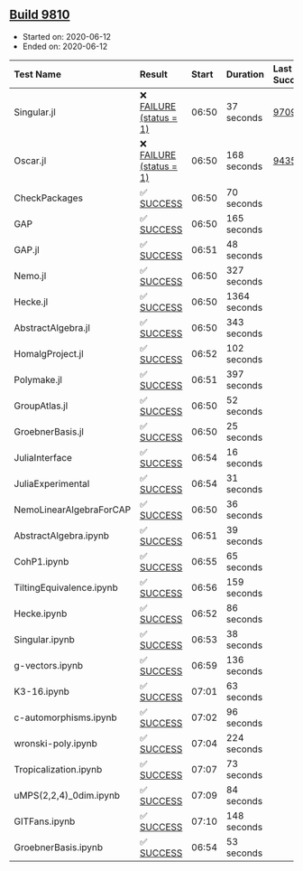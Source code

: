 ## [Build 9810](http://localhost:8088/job/oscar/9810/)

* Started on: 2020-06-12
* Ended on: 2020-06-12

| Test Name    | Result | Start | Duration | Last Success | First Failure |
|:-------------|:-------|:------|:---------|:-------------|:--------------|
| Singular.jl | ❌ [FAILURE (status = 1)](http://localhost:8088/job/oscar/9810/artifact/logs/build-9810/Singular.jl.log) | 06:50 | 37 seconds | [9709](http://localhost:8088/job/oscar/9709/) | [9710](http://localhost:8088/job/oscar/9710/) |
| Oscar.jl | ❌ [FAILURE (status = 1)](http://localhost:8088/job/oscar/9810/artifact/logs/build-9810/Oscar.jl.log) | 06:50 | 168 seconds | [9435](http://localhost:8088/job/oscar/9435/) | [9436](http://localhost:8088/job/oscar/9436/) |
| CheckPackages | ✅ [SUCCESS](http://localhost:8088/job/oscar/9810/artifact/logs/build-9810/CheckPackages.log) | 06:50 | 70 seconds |  |  |
| GAP | ✅ [SUCCESS](http://localhost:8088/job/oscar/9810/artifact/logs/build-9810/GAP.log) | 06:50 | 165 seconds |  |  |
| GAP.jl | ✅ [SUCCESS](http://localhost:8088/job/oscar/9810/artifact/logs/build-9810/GAP.jl.log) | 06:51 | 48 seconds |  |  |
| Nemo.jl | ✅ [SUCCESS](http://localhost:8088/job/oscar/9810/artifact/logs/build-9810/Nemo.jl.log) | 06:50 | 327 seconds |  |  |
| Hecke.jl | ✅ [SUCCESS](http://localhost:8088/job/oscar/9810/artifact/logs/build-9810/Hecke.jl.log) | 06:50 | 1364 seconds |  |  |
| AbstractAlgebra.jl | ✅ [SUCCESS](http://localhost:8088/job/oscar/9810/artifact/logs/build-9810/AbstractAlgebra.jl.log) | 06:50 | 343 seconds |  |  |
| HomalgProject.jl | ✅ [SUCCESS](http://localhost:8088/job/oscar/9810/artifact/logs/build-9810/HomalgProject.jl.log) | 06:52 | 102 seconds |  |  |
| Polymake.jl | ✅ [SUCCESS](http://localhost:8088/job/oscar/9810/artifact/logs/build-9810/Polymake.jl.log) | 06:51 | 397 seconds |  |  |
| GroupAtlas.jl | ✅ [SUCCESS](http://localhost:8088/job/oscar/9810/artifact/logs/build-9810/GroupAtlas.jl.log) | 06:50 | 52 seconds |  |  |
| GroebnerBasis.jl | ✅ [SUCCESS](http://localhost:8088/job/oscar/9810/artifact/logs/build-9810/GroebnerBasis.jl.log) | 06:50 | 25 seconds |  |  |
| JuliaInterface | ✅ [SUCCESS](http://localhost:8088/job/oscar/9810/artifact/logs/build-9810/JuliaInterface.log) | 06:54 | 16 seconds |  |  |
| JuliaExperimental | ✅ [SUCCESS](http://localhost:8088/job/oscar/9810/artifact/logs/build-9810/JuliaExperimental.log) | 06:54 | 31 seconds |  |  |
| NemoLinearAlgebraForCAP | ✅ [SUCCESS](http://localhost:8088/job/oscar/9810/artifact/logs/build-9810/NemoLinearAlgebraForCAP.log) | 06:50 | 36 seconds |  |  |
| AbstractAlgebra.ipynb | ✅ [SUCCESS](http://localhost:8088/job/oscar/9810/artifact/logs/build-9810/AbstractAlgebra.ipynb.log) | 06:51 | 39 seconds |  |  |
| CohP1.ipynb | ✅ [SUCCESS](http://localhost:8088/job/oscar/9810/artifact/logs/build-9810/CohP1.ipynb.log) | 06:55 | 65 seconds |  |  |
| TiltingEquivalence.ipynb | ✅ [SUCCESS](http://localhost:8088/job/oscar/9810/artifact/logs/build-9810/TiltingEquivalence.ipynb.log) | 06:56 | 159 seconds |  |  |
| Hecke.ipynb | ✅ [SUCCESS](http://localhost:8088/job/oscar/9810/artifact/logs/build-9810/Hecke.ipynb.log) | 06:52 | 86 seconds |  |  |
| Singular.ipynb | ✅ [SUCCESS](http://localhost:8088/job/oscar/9810/artifact/logs/build-9810/Singular.ipynb.log) | 06:53 | 38 seconds |  |  |
| g-vectors.ipynb | ✅ [SUCCESS](http://localhost:8088/job/oscar/9810/artifact/logs/build-9810/g-vectors.ipynb.log) | 06:59 | 136 seconds |  |  |
| K3-16.ipynb | ✅ [SUCCESS](http://localhost:8088/job/oscar/9810/artifact/logs/build-9810/K3-16.ipynb.log) | 07:01 | 63 seconds |  |  |
| c-automorphisms.ipynb | ✅ [SUCCESS](http://localhost:8088/job/oscar/9810/artifact/logs/build-9810/c-automorphisms.ipynb.log) | 07:02 | 96 seconds |  |  |
| wronski-poly.ipynb | ✅ [SUCCESS](http://localhost:8088/job/oscar/9810/artifact/logs/build-9810/wronski-poly.ipynb.log) | 07:04 | 224 seconds |  |  |
| Tropicalization.ipynb | ✅ [SUCCESS](http://localhost:8088/job/oscar/9810/artifact/logs/build-9810/Tropicalization.ipynb.log) | 07:07 | 73 seconds |  |  |
| uMPS(2,2,4)_0dim.ipynb | ✅ [SUCCESS](http://localhost:8088/job/oscar/9810/artifact/logs/build-9810/uMPS-2-2-4-_0dim.ipynb.log) | 07:09 | 84 seconds |  |  |
| GITFans.ipynb | ✅ [SUCCESS](http://localhost:8088/job/oscar/9810/artifact/logs/build-9810/GITFans.ipynb.log) | 07:10 | 148 seconds |  |  |
| GroebnerBasis.ipynb | ✅ [SUCCESS](http://localhost:8088/job/oscar/9810/artifact/logs/build-9810/GroebnerBasis.ipynb.log) | 06:54 | 53 seconds |  |  |
